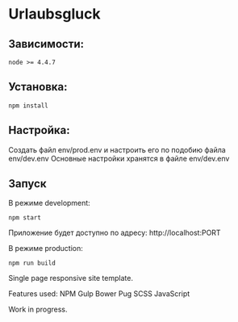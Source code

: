 # Urlaubsgluck

## Зависимости:
```
node >= 4.4.7
```

## Установка:
```
npm install
```

## Настройка:
Создать файл env/prod.env и настроить его по подобию файла env/dev.env
Основные настройки хранятся в файле env/dev.env

## Запуск
В режиме development:
```
npm start
```
Приложение будет доступно по адресу: http://localhost:PORT

В режиме production:
```
npm run build
```

Single page responsive site template.

Features used:
  NPM
  Gulp
  Bower
  Pug
  SCSS
  JavaScript
  
Work in progress.
